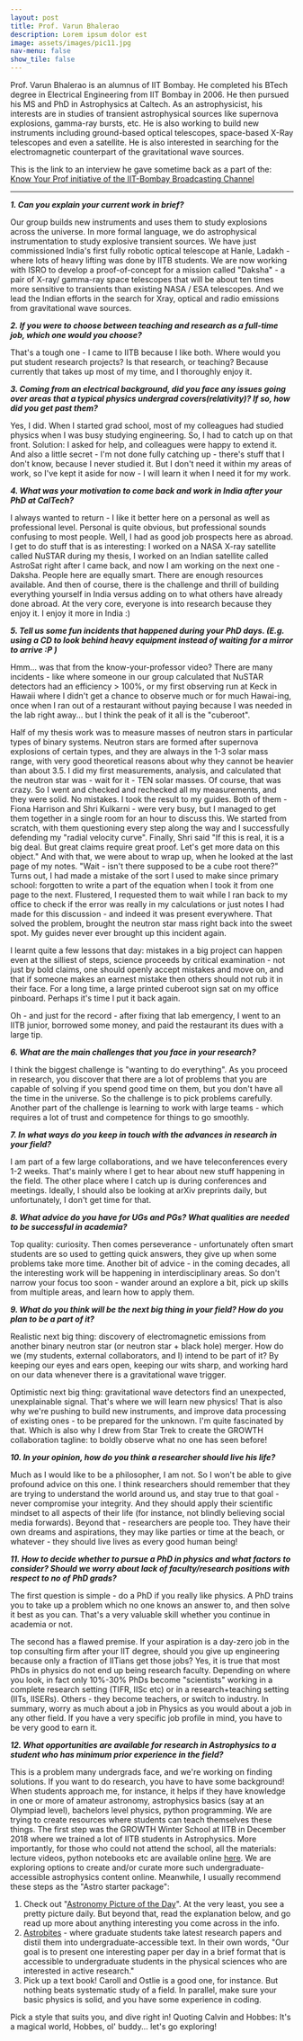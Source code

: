 ```yaml
---
layout: post
title: Prof. Varun Bhalerao
description: Lorem ipsum dolor est
image: assets/images/pic11.jpg
nav-menu: false
show_tile: false
---
```


Prof. Varun Bhalerao is an alumnus of IIT Bombay. He completed his BTech degree in Electrical Engineering from IIT Bombay in 2006. He then pursued his MS and PhD in Astrophysics at Caltech. As an astrophysicist, his interests are in studies of transient astrophysical sources like supernova explosions, gamma-ray bursts, etc. He is also working to build new instruments including ground-based optical telescopes, space-based X-Ray telescopes and even a satellite. He is also interested in searching for the electromagnetic counterpart of the gravitational wave sources.

This is the link to an interview he gave sometime back as a part of the:
[Know Your Prof initiative of the IIT-Bombay Broadcasting Channel](https://www.youtube.com/watch?v=E8wPuoRLEFE )

<hr>

<b><i>1. Can you explain your current work in brief?</i></b>

Our group builds new instruments and uses them to study explosions across the universe. In more formal language, we do astrophysical instrumentation to study explosive transient sources. We have just commissioned India's first fully robotic optical telescope at Hanle, Ladakh - where lots of heavy lifting was done by IITB students. We are now working with ISRO to develop a proof-of-concept for a mission called "Daksha" - a pair of X-ray/ gamma-ray space telescopes that will be about ten times more sensitive to transients than existing NASA / ESA telescopes. And we lead the Indian efforts in the search for Xray, optical and radio emissions from gravitational wave sources.

<b><i>2. If you were to choose between teaching and research as a full-time job, which one would you choose? </i></b>

That's a tough one - I came to IITB because I like both. Where would you put student research projects? Is that research, or teaching? Because currently that takes up most of my time, and I thoroughly enjoy it. 

<b><i>3. Coming from an electrical background, did you face any issues going over areas that a typical physics undergrad covers(relativity)? If so, how did you get past them?</i></b>

Yes, I did. When I started grad school, most of my colleagues had studied physics when I was busy studying engineering. So, I had to catch up on that front. Solution: I asked for help, and colleagues were happy to extend it. And also a little secret - I'm not done fully catching up - there's stuff that I don't know, because I never studied it. But I don't need it within my areas of work, so I've kept it aside for now - I will learn it when I need it for my work.

<b><i>4. What was your motivation to come back and work in India after your PhD at CalTech?</i></b>

I always wanted to return - I like it better here on a personal as well as professional level. Personal is quite obvious, but professional sounds confusing to most people. Well, I had as good job prospects here as abroad. I get to do stuff that is as interesting: I worked on a NASA X-ray satellite called NuSTAR during my thesis, I worked on an Indian satellite called AstroSat right after I came back, and now I am working on the next one - Daksha. People here are equally smart. There are enough resources available. And then of course, there is the challenge and thrill of building everything yourself in India versus adding on to what others have already done abroad. At the very core, everyone is into research because they enjoy it. I enjoy it more in India :)

<b><i>5. Tell us some fun incidents that happened during your PhD days. (E.g. using a CD to look behind heavy equipment instead of waiting for a mirror to arrive :P )</i></b>

Hmm... was that from the know-your-professor video? There are many incidents - like where someone in our group calculated that NuSTAR detectors had an efficiency > 100%, or my first observing run at Keck in Hawaii where I didn't get a chance to observe much or for much Hawai-ing, once when I ran out of a restaurant without paying because I was needed in the lab right away... but I think the peak of it all is the "cuberoot".

Half of my thesis work was to measure masses of neutron stars in particular types of binary systems. Neutron stars are formed after supernova explosions of certain types, and they are always in the 1-3 solar mass range, with very good theoretical reasons about why they cannot be heavier than about 3.5. I did my first measurements, analysis, and calculated that the neutron star was - wait for it - TEN solar masses. Of course, that was crazy. So I went and checked and rechecked all my measurements, and they were solid. No mistakes. I took the result to my guides. Both of them - Fiona Harrison and Shri Kulkarni - were very busy, but I managed to get them together in a single room for an hour to discuss this. We started from scratch, with them questioning every step along the way and I successfully defending my "radial velocity curve". Finally, Shri said "If this is real, it is a big deal. But great claims require great proof. Let's get more data on this object." And with that, we were about to wrap up, when he looked at the last page of my notes. "Wait - isn't there supposed to be a cube root there?" Turns out, I had made a mistake of the sort I used to make since primary school: forgotten to write a part of the equation when I took it from one page to the next. Flustered, I requested them to wait while I ran back to my office to check if the error was really in my calculations or just notes I had made for this discussion - and indeed it was present everywhere. That solved the problem, brought the neutron star mass right back into the sweet spot. My guides never ever brought up this incident again.

I learnt quite a few lessons that day: mistakes in a big project can happen even at the silliest of steps, science proceeds by critical examination - not just by bold claims, one should openly accept mistakes and move on, and that if someone makes an earnest mistake then others should not rub it in their face. For a long time, a large printed cuberoot sign sat on my office pinboard. Perhaps it's time I put it back again.

Oh - and just for the record - after fixing that lab emergency, I went to an IITB junior, borrowed some money, and paid the restaurant its dues with a large tip.

<b><i>6. What are the main challenges that you face in your research?</i></b>

I think the biggest challenge is "wanting to do everything". As you proceed in research, you discover that there are a lot of problems that you are capable of solving if you spend good time on them, but you don't have all the time in the universe. So the challenge is to pick problems carefully. Another part of the challenge is learning to work with large teams - which requires a lot of trust and competence for things to go smoothly.

<b><i>7. In what ways do you keep in touch with the advances in research in your field?</i></b>

I am part of a few large collaborations, and we have teleconferences every 1-2 weeks. That's mainly where I get to hear about new stuff happening in the field. The other place where I catch up is during conferences and meetings. Ideally, I should also be looking at arXiv preprints daily, but unfortunately, I don't get time for that.

<b><i>8. What advice do you have for UGs and PGs? What qualities are needed to be successful in academia?</i></b>

Top quality: curiosity. Then comes perseverance - unfortunately often smart students are so used to getting quick answers, they give up when some problems take more time. Another bit of advice - in the coming decades, all the interesting work will be happening in interdisciplinary areas. So don't narrow your focus too soon - wander around an explore a bit, pick up skills from multiple areas, and learn how to apply them.

<b><i>9. What do you think will be the next big thing in your field? How do you plan to be a part of it?</i></b>

Realistic next big thing: discovery of electromagnetic emissions from another binary neutron star (or neutron star + black hole) merger. How do we (my students, external collaborators, and I) intend to be part of it? By keeping our eyes and ears open, keeping our wits sharp, and working hard on our data whenever there is a gravitational wave trigger.

Optimistic next big thing: gravitational wave detectors find an unexpected, unexplainable signal. That's where we will learn new physics! That is also why we're pushing to build new instruments, and improve data processing of existing ones - to be prepared for the unknown. I'm quite fascinated by that. Which is also why I drew from Star Trek to create the GROWTH collaboration tagline: to boldly observe what no one has seen before!

<b><i>10. In your opinion, how do you think a researcher should live his life?</i></b>

Much as I would like to be a philosopher, I am not. So I won't be able to give profound advice on this one. I think researchers should remember that they are trying to understand the world around us, and stay true to that goal - never compromise your integrity. And they should apply their scientific mindset to all aspects of their life (for instance, not blindly believing social media forwards). Beyond that - researchers are people too. They have their own dreams and aspirations, they may like parties or time at the beach, or whatever - they should live lives as every good human being!

<b><i>11. How to decide whether to pursue a PhD in physics and what factors to consider? Should we worry about lack of faculty/research positions with respect to no of PhD grads?</i></b>

The first question is simple - do a PhD if you really like physics. A PhD trains you to take up a problem which no one knows an answer to, and then solve it best as you can. That's a very valuable skill whether you continue in academia or not.

The second has a flawed premise. If your aspiration is a day-zero job in the top consulting firm after your IIT degree, should you give up engineering because only a fraction of IITians get those jobs? Yes, it is true that most PhDs in physics do not end up being research faculty. Depending on where you look, in fact only 10%-30% PhDs become "scientists" working in a complete research setting (TIFR, IISc etc) or in a research+teaching setting (IITs, IISERs). Others - they become teachers, or switch to industry. In summary, worry as much about a job in Physics as you would about a job in any other field. If you have a very specific job profile in mind, you have to be very good to earn it.

<b><i>12. What opportunities are available for research in Astrophysics to a student who has minimum prior experience in the field?</i></b>

This is a problem many undergrads face, and we're working on finding solutions. If you want to do research, you have to have some background! When students approach me, for instance, it helps if they have knowledge in one or more of amateur astronomy, astrophysics basics (say at an Olympiad level), bachelors level physics, python programming. We are trying to create resources where students can teach themselves these things. The first step was the GROWTH Winter School at IITB in December 2018 where we trained a lot of IITB students in Astrophysics. More importantly, for those who could not attend the school, all the materials: lecture videos, python notebooks etc are available online [here](http://growth.caltech.edu/growth-astro-school-2018-resources.html). We are exploring options to create and/or curate more such undergraduate-accessible astrophysics content online. Meanwhile, I usually recommend these steps as the "Astro starter package": 

1) Check out "[Astronomy Picture of the Day](http://apod.nasa.gov/ )". At the very least, you see a pretty picture daily. But beyond that, read the explanation below, and go read up more about anything interesting you come across in the info.
2) [Astrobites](https://astrobites.org/) - where graduate students take latest research papers and distil them into undergraduate-accessible text. In their own words, "Our goal is to present one interesting paper per day in a brief format that is accessible to undergraduate students in the physical sciences who are interested in active research."
3) Pick up a text book! Caroll and Ostlie is a good one, for instance. But nothing beats systematic study of a field.
In parallel, make sure your basic physics is solid, and you have some experience in coding.

Pick a style that suits you, and dive right in! Quoting Calvin and Hobbes: It's a magical world, Hobbes, ol' buddy... let's go exploring!
